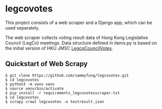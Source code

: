 legcovotes
==========

This project consists of a web scraper and a Django app, which can be used separately. 

The web scraper collects voting result data of Hong Kong Legislative Council (LegCo) meetings. Data structure defined in items.py is based on the initial version of HKU JMSC [LegcoCouncilVotes](https://github.com/JMSCHKU/LegcoCouncilVotes).


Quickstart of Web Scrapy 
------------------------

```
$ git clone https://github.com/sammyfung/legcovotes.git
$ cd legcovotes
$ python3 -m venv venv   
$ source venv/bin/activate  
$ pip install -r requirements_legcovotesscraper.txt  
$ cd legcovotes  
$ scrapy crawl legcovotes -o testresult.json
```

